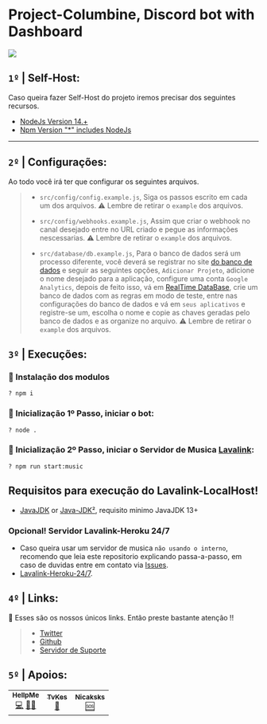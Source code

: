 # Project-Columbine, Discord bot with Dashboard

![](//)

## `1º` **|** Self-Host:
Caso queira fazer Self-Host do projeto iremos precisar dos seguintes recursos.
- [NodeJs Version 14.+](https://nodejs.org/)
- [Npm Version "*" includes NodeJs](https://nodejs.org/en/download/)
---
## `2º` **|** Configurações:
Ao todo você irá ter que configurar os seguintes arquivos. 
> - `src/config/config.example.js`, Siga os passos escrito em cada um dos arquivos. ⚠️ Lembre de retirar o `example` dos arquivos.
>
> - `src/config/webhooks.example.js`, Assim que criar o webhook no canal desejado entre no URL criado e pegue as informações nescessarias. ⚠️ Lembre de retirar o `example` dos arquivos.
>
> - `src/database/db.example.js`, Para o banco de dados será um processo diferente, você deverá se registrar no site [do banco de dados](https://firebase.google.com/) e seguir as seguintes opções, `Adicionar Projeto`, adicione o nome desejado para a aplicação, configure uma conta `Google Analytics`, depois de feito isso, vá em [RealTime DataBase](https://console.firebase.google.com/u/0/project/YOU_PROJECT_NAME_HERE/database), crie um banco de dados com as regras em modo de teste, entre nas configurações do banco de dados e vá em `seus aplicativos` e registre-se um, escolha o nome e copie as chaves geradas pelo banco de dados e as organize no arquivo. ⚠️ Lembre de retirar o `example` dos arquivos.

## `3º` **|** Execuções:

### 🔌 Instalação dos modulos
```shell 
? npm i
```
### 🔌 Inicialização 1º Passo, iniciar o bot:
```shell
? node .
```
### 🔌 Inicialização 2º Passo, iniciar o Servidor de Musica [Lavalink](https://github.com/freyacodes/Lavalink):
```shell
? npm run start:music
```
## Requisitos para execução do Lavalink-LocalHost!
- [JavaJDK](https://www.oracle.com/java/technologies/javase/jdk13-archive-downloads.html) or [Java-JDK²](https://adoptopenjdk.net/), requisito minimo JavaJDK 13+


### Opcional! Servidor Lavalink-Heroku 24/7
- Caso queira usar um servidor de musica `não usando o interno`, recomendo que leia este repositorio explicando passa-a-passo, em caso de duvidas entre em contato via [Issues](https://github.com/HellpMe/Lavalink-Heroku-24-7/issues).
- [Lavalink-Heroku-24/7](https://github.com/HellpMe/Lavalink-Heroku-24-7).


## `4º` **|** Links:
🔗 Esses são os nossos únicos links. Então preste bastante atenção !!
> - [Twitter](https://twitter.com/CyberPlank_2077)
> - [Github](https://github.com/HellpMe)
> - [Servidor de Suporte](https://discord.tredux.xyz)
## `5º` **|** Apoios:
<table>
  <tr>
     <td align="center"><a href="https://github.com/HellpMe"><img src="https://hellpme.github.io/assets/apoios-github/CyberPlank_2077.jpg" alt=""/><br /><sub><b>HellpMe</b></sub></a><br /><a href="https://github.com/HellpMe/Project-Columbine/commits/master" title="Coder">💻</a> <a href="#maintenance-HellpMe" title="Manutenções">🚧</a><a href="#design-HellpMe" title="Design">🎨</a></td>
    <td align="center"><a href="https://www.twitch.tv/tvkes"><img src="https://hellpme.github.io/assets/apoios-github/TvKes.png"alt=""/><br /><sub><b>TvKes</b></sub></a><br /><a href="https://www.behance.net/lucasr-dsgn" title="Design">🎨</a></td>
    <td align="center"><a href="https://twitter.com/nicaksks"><img src="https://hellpme.github.io/assets/apoios-github/Nicaksks.jpg"alt=""/><br /><sub><b>Nicaksks</b></sub></a><br /><a href="#support-Nicaksks" title="Support">🆘</a></td>
  </tr>
</table>
